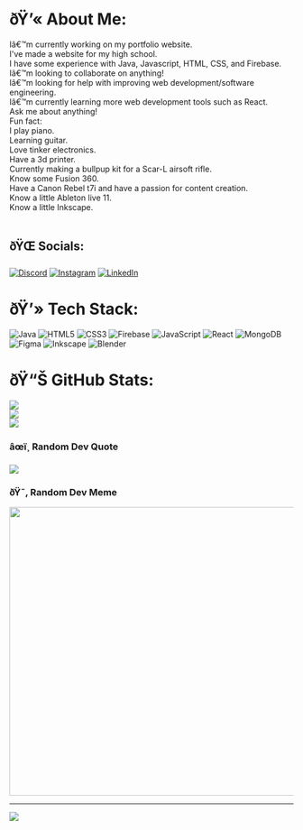 # ðŸ’« About Me:
Iâ€™m currently working on my portfolio website.<br>I've made a website for my high school.<br>I have some experience with Java, Javascript, HTML, CSS, and Firebase.<br>Iâ€™m looking to collaborate on anything!<br>Iâ€™m looking for help with improving web development/software engineering.<br>Iâ€™m currently learning more web development tools such as React.<br>Ask me about anything!<br>Fun fact: <br>I play piano. <br>Learning guitar.<br>Love tinker electronics. <br>Have a 3d printer. <br>Currently making a bullpup kit for a Scar-L airsoft rifle. <br>Know some Fusion 360. <br>Have a Canon Rebel t7i and have a passion for content creation.<br>Know a little Ableton live 11.<br>Know a little Inkscape.<br><br>


## ðŸŒ Socials:
[![Discord](https://img.shields.io/badge/Discord-%237289DA.svg?logo=discord&logoColor=white)](htttps://discord.gg/Ã†Ä˜ÄªÅÃ‘Å’ÃœÅ¸Å½#6733) [![Instagram](https://img.shields.io/badge/Instagram-%23E4405F.svg?logo=Instagram&logoColor=white)](https://instagram.com/aeeinoeuyz) [![LinkedIn](https://img.shields.io/badge/LinkedIn-%230077B5.svg?logo=linkedin&logoColor=white)](https://linkedin.com/in/www.linkedin.com/in/kevin-hu-636804250) 

# ðŸ’» Tech Stack:
![Java](https://img.shields.io/badge/java-%23ED8B00.svg?style=for-the-badge&logo=java&logoColor=white) ![HTML5](https://img.shields.io/badge/html5-%23E34F26.svg?style=for-the-badge&logo=html5&logoColor=white) ![CSS3](https://img.shields.io/badge/css3-%231572B6.svg?style=for-the-badge&logo=css3&logoColor=white) ![Firebase](https://img.shields.io/badge/firebase-%23039BE5.svg?style=for-the-badge&logo=firebase) ![JavaScript](https://img.shields.io/badge/javascript-%23323330.svg?style=for-the-badge&logo=javascript&logoColor=%23F7DF1E) ![React](https://img.shields.io/badge/react-%2320232a.svg?style=for-the-badge&logo=react&logoColor=%2361DAFB) ![MongoDB](https://img.shields.io/badge/MongoDB-%234ea94b.svg?style=for-the-badge&logo=mongodb&logoColor=white) 	![Figma](https://img.shields.io/badge/figma-%23F24E1E.svg?style=for-the-badge&logo=figma&logoColor=white) ![Inkscape](https://img.shields.io/badge/Inkscape-e0e0e0?style=for-the-badge&logo=inkscape&logoColor=080A13) ![Blender](https://img.shields.io/badge/blender-%23F5792A.svg?style=for-the-badge&logo=blender&logoColor=white)
# ðŸ“Š GitHub Stats:
![](https://github-readme-stats.vercel.app/api?username=KevinHu101&theme=dark&hide_border=false&include_all_commits=true&count_private=false)<br/>
![](https://github-readme-streak-stats.herokuapp.com/?user=KevinHu101&theme=dark&hide_border=false)<br/>
![](https://github-readme-stats.vercel.app/api/top-langs/?username=KevinHu101&theme=dark&hide_border=false&include_all_commits=true&count_private=false&layout=compact)

### âœï¸ Random Dev Quote
![](https://quotes-github-readme.vercel.app/api?type=horizontal&theme=radical)

### ðŸ˜‚ Random Dev Meme
<img src="https://assets-global.website-files.com/5f3c19f18169b62a0d0bf387/60d33beacf4ba7263a23cd79_qh6ImC4NPdyPbvn-7ns8FYsgOskDPDWLnX31mLCOgSwpX_SQgmo8krqdg4e6XAnSbqRAtZMYqlf7UTvlHiXgt5YtMwbt9IRY1fAbOjyq5hARui-xEQUgI48EOjhJGuIsSFDg90L6.jpeg" width="512px"/>

---
[![](https://visitcount.itsvg.in/api?id=KevinHu101&icon=2&color=9)](https://visitcount.itsvg.in)

<!-- Proudly created with GPRM ( https://gprm.itsvg.in ) -->
